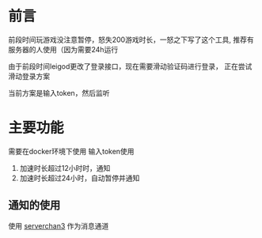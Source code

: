 # 前言

前段时间玩游戏没注意暂停，怒失200游戏时长，一怒之下写了这个工具, 推荐有服务器的人使用（因为需要24h运行

由于前段时间leigod更改了登录接口，现在需要滑动验证码进行登录， 正在尝试滑动登录方案

当前方案是输入token，然后监听

# 主要功能

需要在docker环境下使用
输入token使用

1. 加速时长超过12小时时，通知
2. 加速时长超过24小时，自动暂停并通知

## 通知的使用

使用 [serverchan3](https://doc.sc3.ft07.com/zh/serverchan3) 作为消息通道

